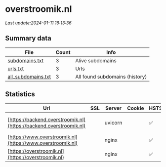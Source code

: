 # overstroomik.nl
*Last update:2024-01-11 16:13:36*
## Summary data
| File       | Count | Info |
|------------|-------|------|
|[subdomains.txt](/data/overstroomik/subdomains.txt)|3|Alive subdomains|
|[urls.txt](/data/overstroomik/urls.txt)|3|Urls|
|[all_subdomains.txt](/data/overstroomik/all_subdomains.txt)|3|All found subdomains (history)|
## Statistics
| Url | SSL | Server | Cookie | HSTS | CSP | XFO | XXP | RP | Tech |
|------------|-------|------|------|------|------|------|------|------|------|
|[https://backend.overstroomik.nl](https://backend.overstroomik.nl)| |uvicorn| |:white_check_mark: | | | |:white_check_mark: |HSTS Python Uvicorn|
|[https://www.overstroomik.nl](https://www.overstroomik.nl)| |nginx| |:white_check_mark: | |:white_check_mark: |:white_check_mark: |:white_check_mark: ||
|[https://overstroomik.nl](https://overstroomik.nl)| |nginx| |:white_check_mark: | |:white_check_mark: |:white_check_mark: |:white_check_mark: |HSTS Nginx|